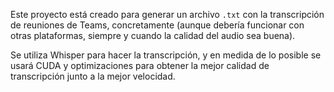 Este proyecto está creado para generar un archivo `.txt` con la transcripción de reuniones de Teams, concretamente (aunque debería funcionar con otras plataformas, siempre y cuando la calidad del audio sea buena).

Se utiliza Whisper para hacer la transcripción, y en medida de lo posible se usará CUDA y optimizaciones para obtener la mejor calidad de transcripción junto a la mejor velocidad.